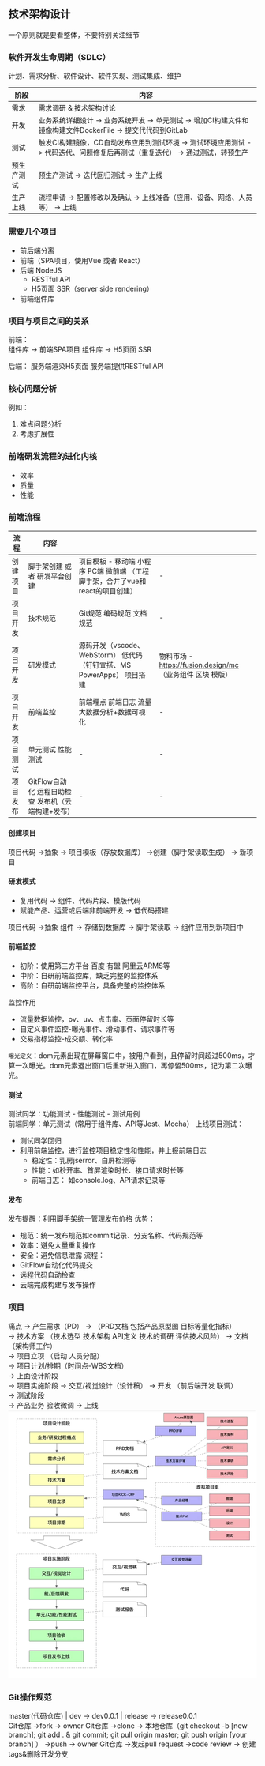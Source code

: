 ## 技术架构设计
一个原则就是要看整体，不要特别关注细节

### 软件开发生命周期（SDLC）
计划、需求分析、软件设计、软件实现、测试集成、维护 

| 阶段       | 内容                                                                                                                          |
| ---------- | ----------------------------------------------------------------------------------------------------------------------------- |
| 需求       | 需求调研 & 技术架构讨论                                                                                                       |
| 开发       | 业务系统详细设计 -> 业务系统开发 -> 单元测试 -> 增加CI构建文件和镜像构建文件DockerFile -> 提交代代码到GitLab                  |
| 测试       | 触发CI构建镜像，CD自动发布应用到测试环境 -> 测试环境应用测试 -> 代码迭代、问题修复后再测试（重复迭代） ->  通过测试，转预生产 |
| 预生产测试 | 预生产测试 -> 迭代回归测试 -> 生产上线                                                                                        |
| 生产上线   | 流程申请 -> 配置修改以及确认 -> 上线准备（应用、设备、网络、人员等） -> 上线                                                  |


### 需要几个项目
- 前后端分离
- 前端（SPA项目，使用Vue 或者 React）
- 后端 NodeJS
  * RESTful API
  * H5页面 SSR（server side rendering）
- 前端组件库

### 项目与项目之间的关系
前端：   
组件库 -> 前端SPA项目
组件库 -> H5页面 SSR

后端： 服务端渲染H5页面  服务端提供RESTful API

### 核心问题分析
例如：
1. 难点问题分析
2. 考虑扩展性

### 前端研发流程的进化内核
- 效率
- 质量
- 性能


### 前端流程
| 流程     | 内容                                               |                                                                                 |                                                            |
| -------- | -------------------------------------------------- | ------------------------------------------------------------------------------- | ---------------------------------------------------------- |
| 创建项目 | 脚手架创建 或者 研发平台创建                       | 项目模板 - 移动端 小程序 PC端 微前端 （工程脚手架，合并了vue和react的项目创建） | -                                                          |
| 项目开发 | 技术规范                                           | Git规范 编码规范 文档规范                                                       | -                                                          |
| 项目开发 | 研发模式                                           | 源码开发（vscode、WebStorm） 低代码（钉钉宜搭、MS PowerApps）  项目搭建         | 物料市场 - https://fusion.design/mc （业务组件 区块 模版） |
| 项目开发 | 前端监控                                           | 前端埋点  前端日志 流量大数据分析+数据可视化                                    | -                                                          |
| 项目测试 | 单元测试 性能测试                                  | -                                                                               | -                                                          |
| 项目发布 | GitFlow自动化 远程自助检查 发布机（云端构建+发布） | -                                                                               | -                                                          |

#### 创建项目
项目代码 ->抽象 -> 项目模板（存放数据库） ->创建（脚手架读取生成） -> 新项目

#### 研发模式
- 复用代码 -> 组件、代码片段、模版代码
- 赋能产品、运营或后端非前端开发 -> 低代码搭建

项目代码 ->抽象 组件 -> 存储到数据库 -> 脚手架读取 -> 组件应用到新项目中

#### 前端监控
- 初阶：使用第三方平台 百度 有盟 阿里云ARMS等
- 中阶：自研前端监控库，缺乏完整的监控体系
- 高阶：自研前端监控平台，具备完整的监控体系

监控作用
* 流量数据监控，pv、uv、点击率、页面停留时长等
* 自定义事件监控-曝光事件、滑动事件、请求事件等
* 交易指标监控-成交额、转化率

`曝光定义`：dom元素出现在屏幕窗口中，被用户看到，且停留时间超过500ms，才算一次曝光。dom元素退出窗口后重新进入窗口，再停留500ms，记为第二次曝光。

#### 测试
测试同学：功能测试 - 性能测试 - 测试用例   
前端同学：单元测试（常用于组件库、API等Jest、Mocha）
上线项目测试：
- 测试同学回归
- 利用前端监控，进行监控项目稳定性和性能，并上报前端日志
  * 稳定性：乳房jserror、白屏检测等
  * 性能：如秒开率、首屏渲染时长、接口请求时长等
  * 前端日志： 如console.log、API请求记录等

#### 发布
发布提醒：利用脚手架统一管理发布价格
优势：
- 规范：统一发布规范如commit记录、分支名称、代码规范等
- 效率：避免大量重复操作
- 安全：避免信息泄露
流程：
- GitFlow自动化代码提交
- 远程代码自动检查
- 云端完成构建与发布操作

### 项目  
痛点 -> 产生需求（PD） -> （PRD文档 包括产品原型图 目标等量化指标）      
-> 技术方案 （技术选型 技术架构 API定义 技术的调研 评估技术风险） ->  文档（架构师工作）  
-> 项目立项 （启动 人员分配）   
-> 项目计划/排期（时间点-WBS文档）   
-> 上面设计阶段     
-> 项目实施阶段   ->  交互/视觉设计（设计稿） -> 开发 （前后端开发 联调）  
-> 测试阶段   
-> 产品业务 验收微调
 -> 上线
 ![项目流程图](./assets/项目开发流程.jpg)

### Git操作规范
master(代码仓库) | dev -> dev0.0.1 | release -> release0.0.1   
Git仓库 ->fork -> owner Git仓库 ->clone -> 本地仓库（git checkout -b [new branch]; git add . & git commit; git pull origin master; git push origin [your branch] ） ->push -> owner Git仓库 ->发起pull request ->code review  -> 创建tags&删除开发分支 